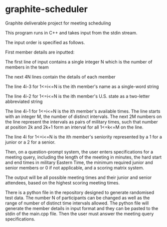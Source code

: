 # graphite-scheduler
Graphite deliverable project for meeting scheduling

This program runs in C++ and takes input from the stdin stream.

The input order is specified as follows.

First member details are inputted:

The first line of input contains a single integer N which is the number of members in the team

The next 4N lines contain the details of each member

The line 4i-3 for 1<=i<=N is the ith member's name as a single-word string

The line 4i-2 for 1<=i<=N is the ith member's U.S. state as a two-letter abbreviated string

The line 4i-1 for 1<=i<=N is the ith member's available times. The line starts with an integer M, the number of distinct intervals. The next 2M numbers on the line represent the intervals as pairs of military times, such that number at position 2k and 2k+1 form an interval for all 1<=k<=M on the line.

The line 4i for 1<=i<=N is the ith member's seniority represented by a 1 for a junior or a 2 for a senior.

Then, on a question-prompt system, the user enters specifications for a meeting query, including the length of the meeting in minutes, the hard start and end times in military Eastern Time, the minimum required junior and senior members or 0 if not applicable, and a scoring matrix system.

The output will be all possible meeting times and their junior and senior attendees, based on the highest scoring meeting times.


There is a python file in the repository designed to generate randomised test data. The number N of participants can be changed as well as the range of number of distinct time intervals allowed. The python file will generate the member details in input format and they can be pasted to the stdin of the main.cpp file. Then the user must answer the meeting query specifications.
